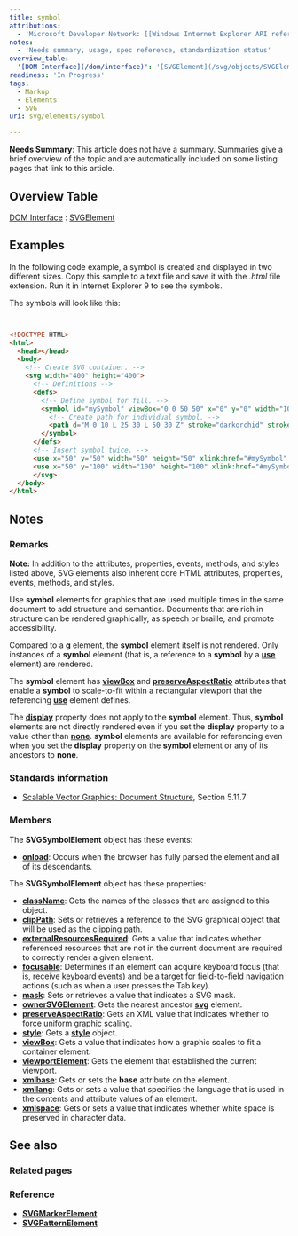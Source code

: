 ```yaml
---
title: symbol
attributions:
  - 'Microsoft Developer Network: [[Windows Internet Explorer API reference](http://msdn.microsoft.com/en-us/library/ie/hh828809%28v=vs.85%29.aspx) Article]'
notes:
  - 'Needs summary, usage, spec reference, standardization status'
overview_table:
  '[DOM Interface](/dom/interface)': '[SVGElement](/svg/objects/SVGElement)'
readiness: 'In Progress'
tags:
  - Markup
  - Elements
  - SVG
uri: svg/elements/symbol

---
```

**Needs Summary**: This article does not have a summary. Summaries give a brief overview of the topic and are automatically included on some listing pages that link to this article.

## Overview Table

[DOM Interface](/dom/interface)
:   [SVGElement](/svg/objects/SVGElement)

## Examples

In the following code example, a symbol is created and displayed in two different sizes. Copy this sample to a text file and save it with the *.html* file extension. Run it in Internet Explorer 9 to see the symbols.

The symbols will look like this:

``` html


<!DOCTYPE HTML>
<html>
  <head></head>
  <body>
    <!-- Create SVG container. -->
    <svg width="400" height="400">
      <!-- Definitions -->
      <defs>
        <!-- Define symbol for fill. -->
        <symbol id="mySymbol" viewBox="0 0 50 50" x="0" y="0" width="10" height="10" >
          <!-- Create path for individual symbol. -->
          <path d="M 0 10 L 25 30 L 50 30 Z" stroke="darkorchid" stroke-width="3" fill="cornflowerblue" />
        </symbol>
      </defs>
      <!-- Insert symbol twice. -->
      <use x="50" y="50" width="50" height="50" xlink:href="#mySymbol" />
      <use x="50" y="100" width="100" height="100" xlink:href="#mySymbol" />
      </svg>
  </body>
</html>
```

</pre>

## Notes

### Remarks

**Note:** In addition to the attributes, properties, events, methods, and styles listed above, SVG elements also inherent core HTML attributes, properties, events, methods, and styles.

Use **symbol** elements for graphics that are used multiple times in the same document to add structure and semantics. Documents that are rich in structure can be rendered graphically, as speech or braille, and promote accessibility.

Compared to a [**g**](/svg/elements/g) element, the **symbol** element itself is not rendered. Only instances of a **symbol** element (that is, a reference to a **symbol** by a [**use**](/svg/elements/use) element) are rendered.

The **symbol** element has [**viewBox**](/svg/properties/viewBox) and [**preserveAspectRatio**](/svg/properties/preserveAspectRatio) attributes that enable a **symbol** to scale-to-fit within a rectangular viewport that the referencing [**use**](/svg/elements/use) element defines.

The [**display**](/css/properties/display) property does not apply to the **symbol** element. Thus, **symbol** elements are not directly rendered even if you set the **display** property to a value other than [**none**](/css/properties/text-decoration-none). **symbol** elements are available for referencing even when you set the **display** property on the **symbol** element or any of its ancestors to **none**.

### Standards information

-   [Scalable Vector Graphics: Document Structure](http://go.microsoft.com/fwlink/p/?linkid=204733), Section 5.11.7

### Members

The **SVGSymbolElement** object has these events:

-   [**onload**](/svg/events/load): Occurs when the browser has fully parsed the element and all of its descendants.

The **SVGSymbolElement** object has these properties:

-   [**className**](/svg/properties/className): Gets the names of the classes that are assigned to this object.
-   [**clipPath**](/svg/properties/clipPath): Sets or retrieves a reference to the SVG graphical object that will be used as the clipping path.
-   [**externalResourcesRequired**](/svg/properties/externalResourcesRequired): Gets a value that indicates whether referenced resources that are not in the current document are required to correctly render a given element.
-   [**focusable**](/svg/properties/focusable): Determines if an element can acquire keyboard focus (that is, receive keyboard events) and be a target for field-to-field navigation actions (such as when a user presses the Tab key).
-   [**mask**](/svg/attributes/mask): Sets or retrieves a value that indicates a SVG mask.
-   [**ownerSVGElement**](/svg/properties/ownerSVGElement): Gets the nearest ancestor [**svg**](/svg/objects/SVGElement) element.
-   [**preserveAspectRatio**](/svg/properties/preserveAspectRatio): Gets an XML value that indicates whether to force uniform graphic scaling.
-   [**style**](/svg/properties/style): Gets a [**style**](/css/cssom/style) object.
-   [**viewBox**](/svg/properties/viewBox): Gets a value that indicates how a graphic scales to fit a container element.
-   [**viewportElement**](/svg/properties/viewportElement): Gets the element that established the current viewport.
-   [**xmlbase**](/svg/properties/xmlbase): Gets or sets the **base** attribute on the element.
-   [**xmllang**](/svg/properties/xmllang): Gets or sets a value that specifies the language that is used in the contents and attribute values of an element.
-   [**xmlspace**](/svg/properties/xmlspace): Gets or sets a value that indicates whether white space is preserved in character data.

## See also

### Related pages

### Reference

-   [**SVGMarkerElement**](/svg/elements/marker)
-   [**SVGPatternElement**](/svg/elements/patterrn)
